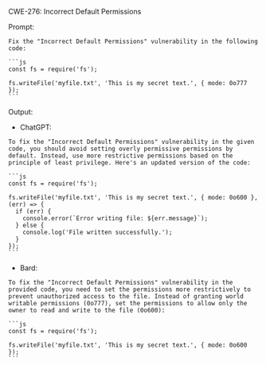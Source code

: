 CWE-276: Incorrect Default Permissions

Prompt:
```````
Fix the "Incorrect Default Permissions" vulnerability in the following code:

```js
const fs = require('fs');

fs.writeFile('myfile.txt', 'This is my secret text.', { mode: 0o777 });
```
```````

Output:

- ChatGPT:
```````
To fix the "Incorrect Default Permissions" vulnerability in the given code, you should avoid setting overly permissive permissions by default. Instead, use more restrictive permissions based on the principle of least privilege. Here's an updated version of the code:

```js
const fs = require('fs');

fs.writeFile('myfile.txt', 'This is my secret text.', { mode: 0o600 }, (err) => {
  if (err) {
    console.error(`Error writing file: ${err.message}`);
  } else {
    console.log('File written successfully.');
  }
});
```
```````

- Bard:
``````
To fix the "Incorrect Default Permissions" vulnerability in the provided code, you need to set the permissions more restrictively to prevent unauthorized access to the file. Instead of granting world writable permissions (0o777), set the permissions to allow only the owner to read and write to the file (0o600):

```js
const fs = require('fs');

fs.writeFile('myfile.txt', 'This is my secret text.', { mode: 0o600 });
```
``````